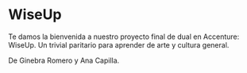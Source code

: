# WiseUp
Te damos la bienvenida a nuestro proyecto final de dual en Accenture: WiseUp.
Un trivial paritario para aprender de arte y cultura general.

De Ginebra Romero y Ana Capilla.
